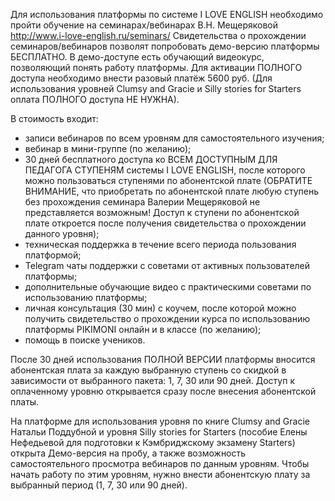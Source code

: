Для использования платформы по системе I LOVE ENGLISH необходимо пройти обучение на семинарах/вебинарах В.Н. Мещеряковой http://www.i-love-english.ru/seminars/ Свидетельства о прохождении семинаров/вебинаров позволят попробовать демо-версию платформы БЕСПЛАТНО. В демо-доступе есть обучающий видеокурс, позволяющий понять работу платформы.
Для активации ПОЛНОГО доступа необходимо внести разовый платёж 5600 руб. (Для использования уровней Clumsy and Gracie и Silly stories for Starters оплата ПОЛНОГО доступа НЕ НУЖНА).

В стоимость входит:

* записи вебинаров по всем уровням для самостоятельного изучения;
* вебинар в мини-группе (по желанию);
* 30 дней бесплатного доступа ко ВСЕМ ДОСТУПНЫМ ДЛЯ ПЕДАГОГА СТУПЕНЯМ системы I LOVE ENGLISH, после которого можно пользоваться ступенями по абонентской плате (ОБРАТИТЕ ВНИМАНИЕ, что приобретать по абонентской плате любую ступень без прохождения семинара Валерии Мещеряковой не представляется возможным! Доступ к ступени по абонентской плате откроется после получения свидетельства о прохождении данного уровня);
* техническая поддержка в течение всего периода пользования платформой;
* Telegram чаты поддержки с советами от активных пользователей платформы;
* дополнительные обучающие видео с практическими советами по использованию платформы;
* личная консультация (30 мин) с коучем, после которой можно получить свидетельство о прохождении курса по использованию платформы PIKIMONI онлайн и в классе (по желанию);
* помощь в поиске учеников.

После 30 дней использования ПОЛНОЙ ВЕРСИИ платформы вносится абонентская плата за каждую выбранную ступень со скидкой в зависимости от выбранного пакета: 1, 7, 30 или 90 дней. Доступ к оплаченному уровню открывается сразу после внесения абонентской платы.
 
На платформе для использования уровня по книге Clumsy and Gracie Натальи Поддубной и уровня Silly stories for Starters (пособие Елены Нефедьевой для подготовки к Кэмбриджскому экзамену Starters) открыта Демо-версия на пробу, а также возможность самостоятельного просмотра вебинаров по данным уровням. Чтобы начать работу по этим уровням, нужно внести абонентскую плату за выбранный период (1, 7, 30 или 90 дней). 
